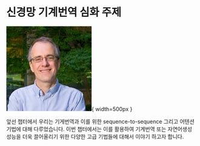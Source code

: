 # 신경망 기계번역 심화 주제

![[Christopher Manning: Professor at Stanford Univ.](https://nlp.stanford.edu/manning/)](../assets/11-00-01.jpeg){ width=500px }

앞선 챕터에서 우리는 기게번역과 이를 위한 sequence-to-sequence 그리고 어텐션 기법에 대해 다루었습니다. 이번 챕터에서는 이를 활용하여 기계번역 또는 자연어생성 성능을 더욱 끌어올리기 위한 다양한 고급 기법들에 대해서 이야기 하고자 합니다.
